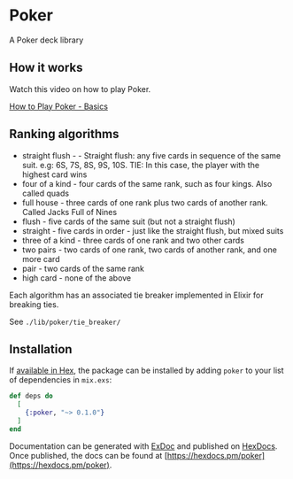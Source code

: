 # Poker

A Poker deck library

## How it works

Watch this video on how to play Poker.

[How to Play Poker - Basics](https://www.youtube.com/watch?v=xfqMC3G37VE)

## Ranking algorithms

* straight flush - - Straight flush: any five cards in sequence of the same suit. e.g: 6S, 7S, 8S, 9S, 10S. TIE: In this case, the player with the highest card wins
* four of a kind - four cards of the same rank, such as four kings. Also called quads
* full house - three cards of one rank plus two cards of another rank. Called Jacks Full of Nines
* flush - five cards of the same suit (but not a straight flush)
* straight - five cards in order - just like the straight flush, but mixed suits
* three of a kind - three cards of one rank and two other cards
* two pairs - two cards of one rank, two cards of another rank, and one more card
* pair - two cards of the same rank
* high card - none of the above

Each algorithm has an associated tie breaker implemented in Elixir for breaking ties.

See `./lib/poker/tie_breaker/`

## Installation

If [available in Hex](https://hex.pm/docs/publish), the package can be installed
by adding `poker` to your list of dependencies in `mix.exs`:

```elixir
def deps do
  [
    {:poker, "~> 0.1.0"}
  ]
end
```

Documentation can be generated with [ExDoc](https://github.com/elixir-lang/ex_doc)
and published on [HexDocs](https://hexdocs.pm). Once published, the docs can
be found at [https://hexdocs.pm/poker](https://hexdocs.pm/poker).
